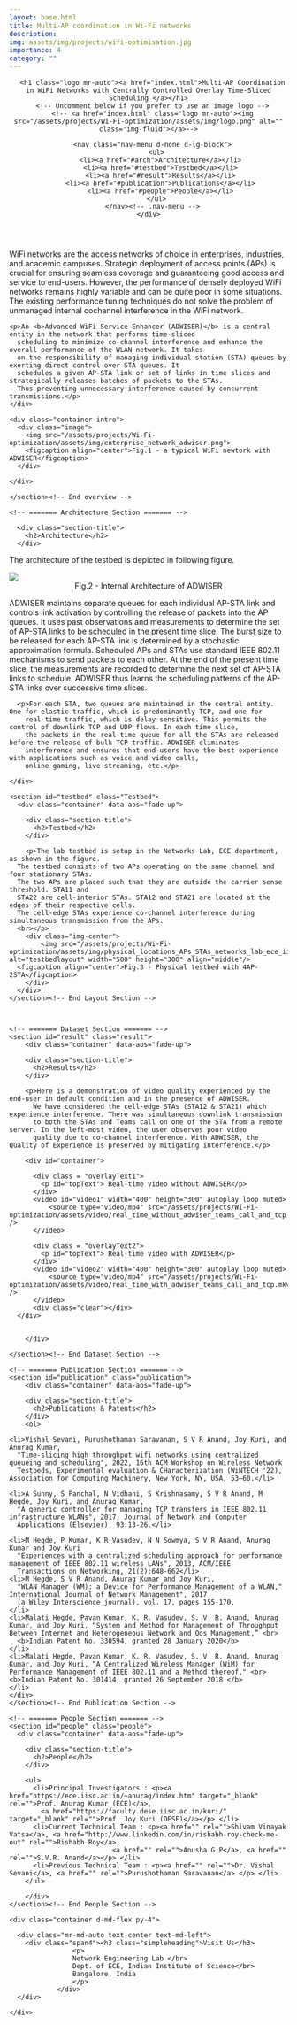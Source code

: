 ```yaml
---
layout: base.html
title: Multi-AP coordination in Wi-Fi networks
description: 
img: assets/img/projects/wifi-optimisation.jpg
importance: 4
category: ""
---
```


<html lang="en">

<head>
  <meta charset="utf-8">
  <meta content="width=device-width, initial-scale=1.0" name="viewport">

  <title>Network Engineering Lab</title>
  <meta content="" name="descriptison">
  <meta content="" name="keywords">

  
  <!-- Google Fonts -->
  <link href="https://fonts.googleapis.com/css?family=Open+Sans:300,300i,400,400i,600,600i,700,700i|Raleway:300,300i,400,400i,500,500i,600,600i,700,700i|Poppins:300,300i,400,400i,500,500i,600,600i,700,700i" rel="stylesheet">

  <!-- Vendor CSS Files -->
  <link href="/assets/projects/Wi-Fi-optimization/assets/vendor/bootstrap/css/bootstrap.min.css" rel="stylesheet">
  <link href="/assets/projects/Wi-Fi-optimization/assets/vendor/icofont/icofont.min.css" rel="stylesheet">
  <link href="/assets/projects/Wi-Fi-optimization/assets/vendor/boxicons/css/boxicons.min.css" rel="stylesheet">
  <link href="/assets/projects/Wi-Fi-optimization/assets/vendor/remixicon/remixicon.css" rel="stylesheet">
  <link href="/assets/projects/Wi-Fi-optimization/assets/vendor/venobox/venobox.css" rel="stylesheet">
  <link href="/assets/projects/Wi-Fi-optimization/assets/vendor/owl.carousel/owl.carousel.min.js" rel="stylesheet">
  <link href="/assets/projects/Wi-Fi-optimization/assets/vendor/aos/aos.css" rel="stylesheet">

  <!-- Template Main CSS File -->
  <link href="/assets/projects/Wi-Fi-optimization/assets/css/style.css" rel="stylesheet">

</head>

<body>

  <!-- ======= Header ======= -->
  <header id="header" class="fixed-top">
    <div class="container d-flex align-items-center">

      <h1 class="logo mr-auto"><a href="index.html">Multi-AP Coordination in WiFi Networks with Centrally Controlled Overlay Time-Sliced Scheduling </a></h1>
      <!-- Uncomment below if you prefer to use an image logo -->
      <!-- <a href="index.html" class="logo mr-auto"><img src="/assets/projects/Wi-Fi-optimization/assets/img/logo.png" alt="" class="img-fluid"></a>-->

      <nav class="nav-menu d-none d-lg-block">
        <ul>
          <li><a href="#arch">Architecture</a></li>
          <li><a href="#testbed">Testbed</a></li>
          <li><a href="#result">Results</a></li>
          <li><a href="#publication">Publications</a></li>
          <li><a href="#people">People</a></li>
        </ul>
      </nav><!-- .nav-menu -->
    </div>
  </header><!-- End Header -->

  <main id="main">
	<!-- ======= overview Section ======= -->
	<section id="overview" class="d-flex align-items-center">
    <div class="container position-relative" data-aos="fade-up" data-aos-delay="100">
		<p>WiFi networks are the access networks of choice in enterprises, industries, and academic campuses.
      Strategic deployment of access points (APs) is crucial for ensuring seamless coverage and guaranteeing
      good access and service to end-users. However, the performance of densely deployed WiFi networks remains 
      highly variable and can be quite poor in some situations. The existing performance tuning techniques do not 
      solve the problem of unmanaged internal cochannel interference in the WiFi network.
    </p>

    <p>An <b>Advanced WiFi Service Enhancer (ADWISER)</b> is a central entity in the network that performs time-sliced 
      scheduling to minimize co-channel interference and enhance the overall performance of the WLAN network. It takes 
      on the responsibility of managing individual station (STA) queues by exerting direct control over STA queues. It 
      schedules a given AP-STA link or set of links in time slices and strategically releases batches of packets to the STAs. 
      Thus preventing unnecessary interference caused by concurrent transmissions.</p>
    </div>

    <div class="container-intro">
      <div class="image">
        <img src="/assets/projects/Wi-Fi-optimization/assets/img/enterprise_network_adwiser.png">
        <figcaption align="center">Fig.1 - a typical WiFi newtork with ADWISER</figcaption>
      </div>

    </div>
	
	</section><!-- End overview -->
    
	<!-- ======= Architecture Section ======= -->
  <section id="arch" class="arch">
    <div class="container" data-aos="fade-up">

      <div class="section-title">
        <h2>Architecture</h2>
      </div>

  <p>The architecture of the testbed is depicted in following figure.<br></p>
  
  <div class="container-intro">
    <div class="image">
      <img src="/assets/projects/Wi-Fi-optimization/assets/img/adwiser_architecture.png" >
      <figcaption align="center">Fig.2 - Internal Architecture of ADWISER</figcaption>
    </div>
    <div class="text">
      <p>ADWISER maintains separate queues for each individual AP-STA link and controls link activation by controlling the 
        release of packets into the AP queues. It uses past observations and measurements to determine the set of AP-STA links
        to be scheduled in the present time slice. The burst size to be released for each AP-STA link is determined by a stochastic 
        approximation formula. Scheduled APs and STAs use standard IEEE 802.11 mechanisms to send packets to each other. At the end 
        of the present time slice, the measurements are recorded to determine the next set of AP-STA links to schedule. ADWISER thus
        learns the scheduling patterns of the AP-STA links over successive time slices.</p>
      
      <p>For each STA, two queues are maintained in the central entity. One for elastic traffic, which is predominantly TCP, and one for 
        real-time traffic, which is delay-sensitive. This permits the control of downlink TCP and UDP flows. In each time slice,
        the packets in the real-time queue for all the STAs are released before the release of bulk TCP traffic. ADWISER eliminates
        interference and ensures that end-users have the best experience with applications such as voice and video calls,
        online gaming, live streaming, etc.</p>

    </div>
  </div>

  </div>
  </section><!-- End Architecture Section -->
  
  <!-- ======= Layout Section ======= -->
    <section id="testbed" class="Testbed">
      <div class="container" data-aos="fade-up">

        <div class="section-title">
          <h2>Testbed</h2>
        </div>
		
		<p>The lab testbed is setup in the Networks Lab, ECE department, as shown in the figure. 
      The testbed consists of two APs operating on the same channel and four stationary STAs. 
      The two APs are placed such that they are outside the carrier sense threshold. STA11 and 
      STA22 are cell-interior STAs. STA12 and STA21 are located at the edges of their respective cells. 
      The cell-edge STAs experience co-channel interference during simultaneous transmission from the APs.
      <br></p>
		<div class="img-center">
			<img src="/assets/projects/Wi-Fi-optimization/assets/img/physical_locations_APs_STAs_networks_lab_ece_iisc.jpeg" alt="testbedlayout" width="500" height="300" align="middle"/>
      <figcaption align="center">Fig.3 - Physical testbed with 4AP-2STA</figcaption>
		</div>		
      </div>
    </section><!-- End Layout Section -->

    

    <!-- ======= Dataset Section ======= -->
    <section id="result" class="result">
		<div class="container" data-aos="fade-up">

        <div class="section-title">
          <h2>Results</h2>
        </div>

        <p>Here is a demonstration of video quality experienced by the end-user in default condition and in the presence of ADWISER.
          We have considered the cell-edge STAs (STA12 & STA21) which experience interference. There was simultaneous downlink transmission 
          to both the STAs and Teams call on one of the STA from a remote server. In the left-most video, the user observes poor video
          quality due to co-channel interference. With ADWISER, the Quality of Experience is preserved by mitigating interference.</p>

        <div id="container">
          
          <div class = "overlayText1">
            <p id="topText"> Real-time video without ADWISER</p>
          </div>
          <video id="video1" width="400" height="300" autoplay loop muted> 
              <source type="video/mp4" src="/assets/projects/Wi-Fi-optimization/assets/video/real_time_without_adwiser_teams_call_and_tcp.mkv" /> 
          </video>

          <div class = "overlayText2">
            <p id="topText"> Real-time video with ADWISER</p>
          </div>
          <video id="video2" width="400" height="300" autoplay loop muted> 
              <source type="video/mp4" src="/assets/projects/Wi-Fi-optimization/assets/video/real_time_with_adwiser_teams_call_and_tcp.mkv" /> 
          </video>
          <div class="clear"></div> 
      </div>
                  
              		
		</div>

    </section><!-- End Dataset Section -->

    <!-- ======= Publication Section ======= -->
    <section id="publication" class="publication">
		<div class="container" data-aos="fade-up">

        <div class="section-title">
          <h2>Publications & Patents</h2>
        </div>
		<ol>
		
    <li>Vishal Sevani, Purushothaman Saravanan, S V R Anand, Joy Kuri, and Anurag Kumar, 
      "Time-slicing high throughput wifi networks using centralized queueing and scheduling", 2022, 16th ACM Workshop on Wireless Network 
      Testbeds, Experimental evaluation & CHaracterization (WiNTECH '22), Association for Computing Machinery, New York, NY, USA, 53–60.</li>

    <li>A Sunny, S Panchal, N Vidhani, S Krishnasamy, S V R Anand, M Hegde, Joy Kuri, and Anurag Kumar, 
      "A generic controller for managing TCP transfers in IEEE 802.11 infrastructure WLANs", 2017, Journal of Network and Computer 
      Applications (Elsevier), 93:13-26.</li>

    <li>M Hegde, P Kumar, K R Vasudev, N N Sowmya, S V R Anand, Anurag Kumar and Joy Kuri
      "Experiences with a centralized scheduling approach for performance management of IEEE 802.11 wireless LANs", 2013, ACM/IEEE 
      Transactions on Networking, 21(2):648-662</li>
    <li>M Hegde, S V R Anand, Anurag Kumar and Joy Kuri, 
      "WLAN Manager (WM): a Device for Performance Management of a WLAN," International Journal of Network Management", 2017 
      (a Wiley Interscience journal), vol. 17, pages 155-170,
    </li>
    <li>Malati Hegde, Pavan Kumar, K. R. Vasudev, S. V. R. Anand, Anurag Kumar, and Joy Kuri, “System and Method for Management of Throughput Between Internet and Heterogeneous Network and Qos Management,” <br>
      <b>Indian Patent No. 330594, granted 28 January 2020</b>
    </li>
    <li>Malati Hegde, Pavan Kumar, K. R. Vasudev, S. V. R. Anand, Anurag Kumar, and Joy Kuri, “A Centralized Wireless Manager (WiM) for Performance Management of IEEE 802.11 and a Method thereof," <br>
    <b>Indian Patent No. 301414, granted 26 September 2018 </b>
    </li>
	</div>
    </section><!-- End Publication Section -->

    <!-- ======= People Section ======= -->
    <section id="people" class="people">
      <div class="container" data-aos="fade-up">

        <div class="section-title">
          <h2>People</h2>
        </div>

        <ul>
          <li>Principal Investigators : <p><a href="https://ece.iisc.ac.in/~anurag/index.htm" target="_blank" rel="">Prof. Anurag Kumar (ECE)</a>, 
            <a href="https://faculty.dese.iisc.ac.in/kuri/" target="_blank" rel="">Prof. Joy Kuri (DESE)</a></p> </li>
          <li>Current Technical Team : <p><a href="" rel="">Shivam Vinayak Vatsa</a>, <a href="http://www.linkedin.com/in/rishabh-roy-check-me-out" rel="">Rishabh Roy</a>, 
                              <a href="" rel="">Anusha G.P</a>, <a href="" rel="">S.V.R. Anand</a></p> </li>
          <li>Previous Technical Team : <p><a href="" rel="">Dr. Vishal Sevani</a>, <a href="" rel="">Purushothaman Saravanan</a> </p> </li>
        </ul> 

		</div>
    </section><!-- End People Section -->


 </main><!-- End #main -->

  <!-- ======= Footer ======= -->
  <footer id="footer">

    <div class="container d-md-flex py-4">

      <div class="mr-md-auto text-center text-md-left">
        <div class="span4"><h3 class="simpleheading">Visit Us</h3>
                    <p>
					Network Engineering Lab </br>
					Dept. of ECE, Indian Institute of Science</br>
					Bangalore, India
                    </p>
                </div>
      </div>
      
    </div>
  </footer><!-- End Footer -->

  <a href="#" class="back-to-top"><i class="ri-arrow-up-line"></i></a>
  <div id="preloader"></div>

  <!-- Vendor JS Files -->
  <script src="/assets/projects/Wi-Fi-optimization/assets/vendor/jquery/jquery.min.js"></script>
  <script src="/assets/projects/Wi-Fi-optimization/assets/vendor/bootstrap/js/bootstrap.bundle.min.js"></script>
  <script src="/assets/projects/Wi-Fi-optimization/assets/vendor/jquery.easing/jquery.easing.min.js"></script>
  <script src="/assets/projects/Wi-Fi-optimization/assets/vendor/php-email-form/validate.js"></script>
  <script src="/assets/projects/Wi-Fi-optimization/assets/vendor/waypoints/jquery.waypoints.min.js"></script>
  <script src="/assets/projects/Wi-Fi-optimization/assets/vendor/counterup/counterup.min.js"></script>
  <script src="/assets/projects/Wi-Fi-optimization/assets/vendor/venobox/venobox.min.js"></script>
  <script src="/assets/projects/Wi-Fi-optimization/assets/vendor/owl.carousel/owl.carousel.min.js"></script>
  <script src="/assets/projects/Wi-Fi-optimization/assets/vendor/isotope-layout/isotope.pkgd.min.js"></script>
  <script src="/assets/projects/Wi-Fi-optimization/assets/vendor/aos/aos.js"></script>

  <!-- Template Main JS File -->
  <script src="/assets/projects/Wi-Fi-optimization/assets/js/main.js"></script>

</body>

</html>